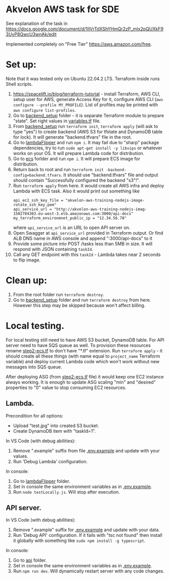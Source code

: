 # Akvelon AWS task for SDE

See explanation of the task in https://docs.google.com/document/d/1IIVrTdXShYHmQr2zP_mIx2pQUXkF93UyP8QwcU3wnAk/edit

Implemented completely on "Free Tier" https://aws.amazon.com/free.

# Set up:

Note that it was tested only on Ubuntu 22.04.2 LTS. Terraform inside runs Shell scripts. 

1. https://spacelift.io/blog/terraform-tutorial - install Terraform, AWS CLI,
   setup user for AWS, generate Access Key for it, configure AWS CLI (`aws configure --profile MY_PROFILE`).
   List of profiles may be printed with `aws configure list-profiles`.
2. Go to [backend_setup](/backend_setup/) folder - it is separate Terraform module to prepare "state".
   Set right values in [variables.tf](/backend_setup/variables.tf) file.
3. From [backend_setup](/backend_setup/) run `terraform init`, `terraform apply` (will ask to type "yes")
   to create backend (AWS S3 for tfstate and DynamoDB table for lock).
   It will generate "backend.tfvars" file in the root.
4. Go to [lambdaFlipper](/lambdaFlipper/) and run `npm i`. It may fail due to "sharp" package dependencies,
   try to run `sudo apt-get install -y libvips` or whatever works on your OS.
   It will prepare Lambda code for distribution.
5. Go to [ecs](/ecs) forlder and run `npm i`. It will prepare ECS image for distribution.
6. Return back to root and run `terraform init -backend-config=backend.tfvars`.
   It should use "backend.tfvars" file and output should contain "Successfully configured the backend "s3"!".
7. Run `terraform apply` from here. It would create all AWS infra and deploy Lambda with ECS task.
   Also it would print out something like
   ```
   api_ec2_ssh_key_file = "akvelon-aws-training-nodejs-image-rotate_ssh_key.pem"
   api_service_url = "http://akvelon-aws-training-nodejs-imag-1502784303.eu-west-3.elb.amazonaws.com:3000/api-docs"
   my_terraform_environmnet_public_ip = "12.34.56.78"
   ```
   where `api_service_url` is an URL to open API server on.
8. Open Swagger at `api_service_url` provided in Terraform output.
   Or find ALB DNS name in AWS console and append ":3000/api-docs" to it
9. Provide some picture into POST /tasks less than 5MB in size. It will respond with JSON containing `taskId`.
10. Call any GET endpoint with this `taskId` - Lambda takes near 2 seconds to flip image.

# Clean up:

1. From the root folder run `terraform destroy`.
2. Go to [backend_setup](/backend_setup/) folder and run `terraform destroy` from here.
   However this step may be skipped because won't affect billing.

# Local testing.

For local testing still need to have AWS S3 bucket, DynamoDB table. For API server need to have SQS queue as well.
To provision these resources rename [step2-ecs.tf](/step2-ecs.tf) to don't have "*.tf" extension.
Run `terraform apply` - it should create all these things (with name equal to `project_name` Terraform variable)
and deploy current Lambda code which won't work without new messages into SQS queue.

After deploying ASG (from [step2-ecs.tf](/step2-ecs.tf) file) it would keep one EC2 instance always working.
It is enough to update ASG scaling "min" and "desired" properties to "0" value to stop consuming EC2 resources.

## Lambda.

Precondition for all options:
- Upload "test.jpg" into created S3 bucket.
- Create DynamoDB item with "taskId=1".

In VS Code (with debug abilities):

1. Remove ".example" suffix from file [.env.example](/.env.example) and update with your values.
2. Run 'Debug Lambda' configuration.

In console:

1. Go to [lambdaFlipper](/lambdaFlipper/) folder.
2. Set in console the same environment variables as in [.env.example](/.env.example).
3. Run `node testLocally.js`. Will stop after execution.

## API server.

In VS Code (with debug abilities):

1. Remove ".example" suffix for [.env.example](/.env.example) and update with your data.
2. Run 'Debug API' configuration. If it fails with "tsc not found" then install it globally
   with something like `sudo npm install -g typescript`.

In console:

1. Go to [api](/api/) folder.
2. Set in console the same environment variables as in [.env.example](/.env.example).
3. Run `npm run dev`. Will dynamically restart server with any code changes.
